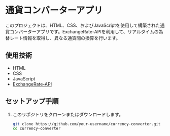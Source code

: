 # 通貨コンバーターアプリ

このプロジェクトは、HTML、CSS、およびJavaScriptを使用して構築された通貨コンバーターアプリです。ExchangeRate-APIを利用して、リアルタイムの為替レート情報を取得し、異なる通貨間の換算を行います。

## 使用技術

- HTML
- CSS
- JavaScript
- [ExchangeRate-API](https://www.exchangerate-api.com/)

## セットアップ手順

1. このリポジトリをクローンまたはダウンロードします。
   ```bash
   git clone https://github.com/your-username/currency-converter.git
   cd currency-converter
